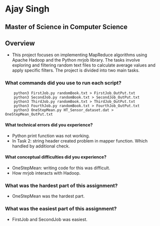 # Ajay Singh
## Master of Science in Computer Science
## Overview
- This project focuses on implementing MapReduce algorithms using Apache Hadoop and the Python mrjob library. The tasks involve exploring and filtering random text files to calculate average values and apply specific filters. The project is divided into two main tasks.
### What commands did you use to run each script?
``` 
    python3 FirstJob.py randomBook.txt > FirstJob_OutPut.txt
    python3 SecondJob.py randomBook.txt > SecondJob_OutPut.txt
    python3 ThirdJob.py randomBook.txt > ThirdJob_OutPut.txt
    python3 FourthJob.py randomBook.txt > FourthJob_OutPut.txt
    python3 OneStepMean.py HT_Sensor_dataset.dat > OneStepMean_OutPut.txt

```
#### What technical errors did you experience?
- Python print function was not working.
- In Task 2: string header created problem in mapper function. Which handled by additional check.

#### What conceptual difficulties did you experience?
- OneStepMean: writing code for this was difficult.
- How mrjob interacts with Hadoop.

### What was the hardest part of this assignment?
-  OneStepMean was the hardest part.

### What was the easiest part of this assignment?
- FirstJob and SecondJob was easiest.
